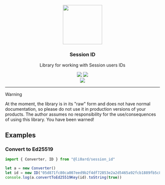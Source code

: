 <div align="center">
  <p><img width="128" src="https://habrastorage.org/webt/h4/mb/wv/h4mbwvkcsflcvyxhqcsmf7zdb80.png" /></p>
  <h3>Session ID</h3>
  <p>Library for working with Session users IDs</p>
</div>
<div align="center">
  <a href="https://www.npmjs.com/package/@li0ard/session_id"><img src="https://img.shields.io/npm/v/@li0ard/session_id"></a>  <a href="https://jsr.io/@li0ard/session-id"><img src="https://jsr.io/badges/@li0ard/session-id"></a><br>
  <img src="https://img.shields.io/github/license/theinfinityway/session_id">
</div>
<hr />

>[!WARNING]
> At the moment, the library is in its "raw" form and does not have normal documentation, so please do not use it in production versions of your products. The author assumes no responsibility for the use/consequences of using this library. You have been warned!

## Examples
### Convert to Ed25519
```ts
import { Converter, ID } from "@li0ard/session_id"

let a = new Converter()
let id = new ID("05d871fc80ca007eed9b2f4df72853e2a2d5465a92fcb1889fb5c84aa2833b3b40")
console.log(a.convertToEd25519Key(id).toString(true))
```
